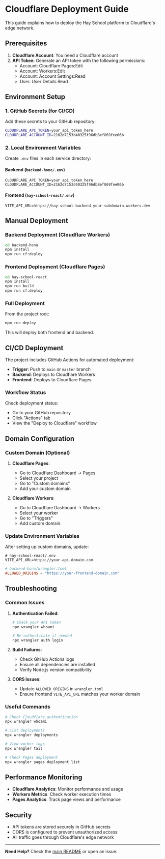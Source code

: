 # Cloudflare Deployment Guide

This guide explains how to deploy the Hay School platform to Cloudflare's edge network.

## Prerequisites

1. **Cloudflare Account**: You need a Cloudflare account
2. **API Token**: Generate an API token with the following permissions:
   - Account: Cloudflare Pages:Edit
   - Account: Workers:Edit
   - Account: Account Settings:Read
   - User: User Details:Read

## Environment Setup

### 1. GitHub Secrets (for CI/CD)

Add these secrets to your GitHub repository:

```bash
CLOUDFLARE_API_TOKEN=your_api_token_here
CLOUDFLARE_ACCOUNT_ID=2162d7153d40325f96db8ef869fee06b
```

### 2. Local Environment Variables

Create `.env` files in each service directory:

#### Backend (`backend-hono/.env`)
```env
CLOUDFLARE_API_TOKEN=your_api_token_here
CLOUDFLARE_ACCOUNT_ID=2162d7153d40325f96db8ef869fee06b
```

#### Frontend (`hay-school-react/.env`)
```env
VITE_API_URL=https://hay-school-backend.your-subdomain.workers.dev
```

## Manual Deployment

### Backend Deployment (Cloudflare Workers)

```bash
cd backend-hono
npm install
npm run cf:deploy
```

### Frontend Deployment (Cloudflare Pages)

```bash
cd hay-school-react
npm install
npm run build
npm run cf:deploy
```

### Full Deployment

From the project root:

```bash
npm run deploy
```

This will deploy both frontend and backend.

## CI/CD Deployment

The project includes GitHub Actions for automated deployment:

- **Trigger**: Push to `main` or `master` branch
- **Backend**: Deploys to Cloudflare Workers
- **Frontend**: Deploys to Cloudflare Pages

### Workflow Status

Check deployment status:
- Go to your GitHub repository
- Click "Actions" tab
- View the "Deploy to Cloudflare" workflow

## Domain Configuration

### Custom Domain (Optional)

1. **Cloudflare Pages**:
   - Go to Cloudflare Dashboard → Pages
   - Select your project
   - Go to "Custom domains"
   - Add your custom domain

2. **Cloudflare Workers**:
   - Go to Cloudflare Dashboard → Workers
   - Select your worker
   - Go to "Triggers"
   - Add custom domain

### Update Environment Variables

After setting up custom domains, update:

```env
# hay-school-react/.env
VITE_API_URL=https://your-api-domain.com
```

```toml
# backend-hono/wrangler.toml
ALLOWED_ORIGINS = "https://your-frontend-domain.com"
```

## Troubleshooting

### Common Issues

1. **Authentication Failed**:
   ```bash
   # Check your API token
   npx wrangler whoami

   # Re-authenticate if needed
   npx wrangler auth login
   ```

2. **Build Failures**:
   - Check GitHub Actions logs
   - Ensure all dependencies are installed
   - Verify Node.js version compatibility

3. **CORS Issues**:
   - Update `ALLOWED_ORIGINS` in `wrangler.toml`
   - Ensure frontend `VITE_API_URL` matches your worker domain

### Useful Commands

```bash
# Check Cloudflare authentication
npx wrangler whoami

# List deployments
npx wrangler deployments

# View worker logs
npx wrangler tail

# Check Pages deployment
npx wrangler pages deployment list
```

## Performance Monitoring

- **Cloudflare Analytics**: Monitor performance and usage
- **Workers Metrics**: Check worker execution times
- **Pages Analytics**: Track page views and performance

## Security

- API tokens are stored securely in GitHub secrets
- CORS is configured to prevent unauthorized access
- All traffic goes through Cloudflare's edge network

---

**Need Help?** Check the [main README](README.md) or open an issue.
